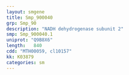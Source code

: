 ```yaml
---
layout: smgene
title: Smp_900040
grp: Smp_90
description: "NADH dehydrogenase subunit 2"
smp: Smp_900040.1
uniprot: "Q9B8X6"
length:   840
cdd: "MTH00059, cl10157"
kk: K03879
categories: sm
---
```

